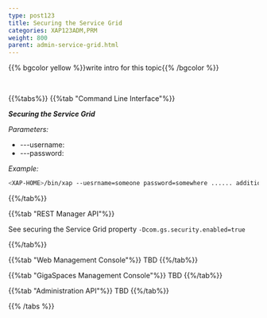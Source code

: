 ```yaml
---
type: post123
title: Securing the Service Grid
categories: XAP123ADM,PRM
weight: 800
parent: admin-service-grid.html
---
```

 
  

{{% bgcolor yellow %}}write intro for this topic{{% /bgcolor %}}

<br>
 
{{%tabs%}}
{{%tab "Command Line Interface"%}}

***Securing the Service Grid***<br>

_Parameters:_

- ---username:<br>
- ---password:

*Example:*

```bash
<XAP-HOME>/bin/xap --uesrname=someone password=somewhere ...... additional parameters and options
```

{{%/tab%}}

{{%tab "REST Manager API"%}}

See securing the Service Grid property `-Dcom.gs.security.enabled=true`

{{%/tab%}}


{{%tab "Web Management Console"%}}
TBD
{{%/tab%}}


{{%tab "GigaSpaces Management Console"%}}
TBD
{{%/tab%}}


{{%tab "Administration API"%}}
TBD
{{%/tab%}}

{{% /tabs %}}
